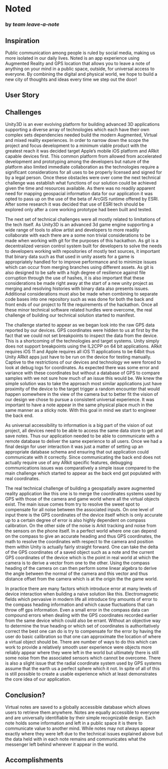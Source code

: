 # Noted
### by *team leave-a-note*



## Inspiration

Public communication among people is ruled by social media, making us more isolated in our daily lives. Noted is an app experience using Augmented Reality and GPS location that allows you to leave a note of anything on your mind in a public space, outside, for universal access to everyone. By combining the digital and physical world, we hope to build a new city of thoughts and ideas every time we step out the door!

## User Story

## Challenges

Unity3D is an ever evolving platform for building advanced 3D applications supporting a diverse array of technologies which each have their own complex sets dependencies needed build the modern Augmented, Virtual and mixed reality experiences.  In order to narrow down the scope the project and focus development to a minimum viable product with the greatest reach it was decided target Apple’s mobile iOS platform and ARkit capable devices first.  This common platform from allowed from accelerated development and prototyping  among the developers but nature of the platform also limited immediate collaboration as the technologies require a significant considerations for all uses to be properly licensed and signed for by a legal person.  Once these obstacles were over come the next technical challenge was establish what functions of our solution could be achieved given the time and resources available.  As there was no readily apparent need for mapping geospacial information data for our application it was opted to pass up on the use of the beta of ArcGIS runtime offered by ESRI.  After some research it was decided  that use of ESRI tech should be explored only after a core working prototype had been built and tested.

The next set of technical challenges were all mostly related to limitations of the tech itself.  As Unity3D is an advanced 3d game engine supporting a wide range of tools to allow artist and developers to more readily collaborate with each there are a some non trivial considerations to be made when working with git for the purposes of this hackathon.  As git is a decentralized version control system built for developers to solve the needs to developers working with repositories of mostly text sources, it important that binary data such as that used in unity assets for a game is appropriately handled for to improve performance and to minimize issues which can occur from merging branches using different assets.   As git is also designed to be safe with a high degree of resilience against file corruption through the use of hashes, it is also important that these considerations be made right away at the start of a new unity project as merging and resolving histories with binary data also presents issues.  Additional considerations must also be made when combining to separate code bases into one repository such as was done for both the back and front ends of our project to fit the  requirements of the hackathon.  Once all these minor technical software related hurdles were overcome, the real challenge of building our technical solution started to manifest.

The challenge started to appear as we began look into the raw GPS data reported by our devices.  GPS coordinates were hidden to us at first by the fact that we could not set breakpoints to inspect the data from the device.  This is a shortcoming of the technologies and target systems.  Unity simply does not support breakpoints using the IL2CPP on 64 bit applications.  ARkit requires iOS 11 and Apple requires all iOS 11 applications to be 64bit thus Unity ARkit apps just have to be run on the device for testing manually.  Captive to the restrictions of our devices and technology we were forced to look at debug logs for coordinates.  As expected there was some error and variance with these coordinates but without a database of GPS to compare samples with we not sure how much of an issue this would be.  We knew the simple solution was to take the approach most similar applications just have proximity of the device to the target trigger a random encounter that would happen somewhere in the view of the camera but to better fit the vision of our design we chose to pursue a consistent universal experience.  It was important to have a note appear in the same physical place much in the same manner as a sticky note.  With this goal in mind we start to engineer the back end. 

As universal accessibility to information is a big part of the vision of out project, all devices need to be able to access the same data store to get and save notes.  Thus our application needed to be able to communicate with a remote database to deliver the same experience to all users.  Once we had a final design for user interaction it was just a matter of setting up an appropriate database schema and ensuring that out application could communicate with it correctly.  Since communicating the back end does not actually require use of any ARkit specific features, debugging communications issues was comparatively a simple issue compared to the main challenge which started to appear as the back end got populated with real coordinates.   

The real technical challenge of building a geospatially aware augmented reality application like this one is to merge the coordinates systems used by GPS with those of the camera and game world where all the virtual objects exist.  The main issue comes from try to resolve the sweet spot to compensate for all noise between the associated inputs.  On one level of input there is the GPS coordinates of the device itself which is only accurate up to a certain degree of error is also highly dependent on compass calibration.  On the other side of the noise is Arkit tracking and noise from the sensors on the phone itself.  In a perfect world where one can depend on the compass to give an accurate heading and thus GPS coordinates, the math to resolve the coordinates with respect to the camera and position them within Unity is actually fairly straight forward.  One can take the delta of the GPS coordinates of a saved object such as a note and the current GPS coordinates of the device which is the point in real world at which the camera is to derive a vector from one to the other.  Using the compass heading of the camera on can then perform some linear algebra to derive the angle between the normal of the camera and this  vector and thus distance offset from the camera which is at the origin the the game world.

In practice there are many factors which introduce error at many levels of device interaction when building a naive solution like this.  Electromagnetic fields which pervasive in modern life all introduce tiny amounts of error to the compass heading information and which cause fluctuations that can throw off gps information.  Even a small error in the compass data can compound errors when dealing with the GPS coordinates recorded earlier from the same device which could also be errant.  Without an objective way to determine the true heading or which set of coordinates is authoritatively correct the best one can do is try to compensate for the error by having the user do basic calibration so that one can approximate the location of where a virtual object should be.  There are number of ways to do this which can work to provide a relatively smooth user experience were objects more reliably appear where they were left in the world but ultimately there is still some noise from the associated sensors which cannot be overcome.  There is also a slight issue that the radial coordinate system used by GPS systems assume that the earth us a perfect sphere which it not.  In spite of all of this is still possible to create a usable experience which at least demonstrates the core idea of our application.  


## Conclusion?

Virtual notes are saved to a globally accessible database which allows users to retrieve them anywhere.  Notes are equally accessible to everyone and are universally identifiable by their simple recognizable design.  Each note holds some information and left in a public space it is there to communicate value to another mind.  While notes may not always appear exactly where they were left due to the technical issues explained above but the data held with in each note remains and communicates what the messenger left behind wherever it appear in the world.  

## Accomplishments

